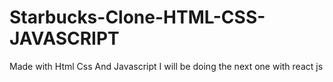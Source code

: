 # Starbucks-Clone-HTML-CSS-JAVASCRIPT
Made with Html Css And Javascript 
I will be doing the next one with react js
